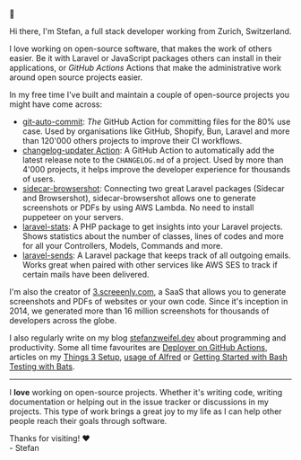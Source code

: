 👋

Hi there, I'm Stefan, a full stack developer working from Zurich, Switzerland.

I love working on open-source software, that makes the work of others easier. Be it with Laravel or JavaScript packages others can install in their applications, or _GitHub Actions_ Actions that make the administrative work around open source projects easier. 

In my free time I've built and maintain a couple of open-source projects you might have come across:

- [git-auto-commit](https://github.com/stefanzweifel/git-auto-commit-action): *The* GitHub Action for committing files for the 80% use case. Used by organisations like GitHub, Shopify, Bun, Laravel and more than 120'000 others projects to improve their CI workflows.
- [changelog-updater Action](https://github.com/stefanzweifel/changelog-updater-action): A GitHub Action to automatically add the latest release note to the `CHANGELOG.md` of a project. Used by more than 4'000 projects, it helps improve the developer experience for thousands of users.
- [sidecar-browsershot](https://github.com/stefanzweifel/sidecar-browsershot): Connecting two great Laravel packages (Sidecar and Browsershot), sidecar-browsershot allows one to generate screenshots or PDFs by using AWS Lambda. No need to install puppeteer on your servers.
- [laravel-stats](https://github.com/stefanzweifel/laravel-stats): A PHP package to get insights into your Laravel projects. Shows statistics about the number of classes, lines of codes and more for all your Controllers, Models, Commands and more.
- [laravel-sends](https://github.com/stefanzweifel/laravel-sends): A Laravel package that keeps track of all outgoing emails. Works great when paired with other services like AWS SES to track if certain mails have been delivered.

I'm also the creator of [3.screeenly.com](https://3.screeenly.com/), a SaaS that allows you to generate screenshots and PDFs of websites or your own code. Since it's inception in 2014, we generated more than 16 million screenshots for thousands of developers across the globe.

I also regularly write on my blog [stefanzweifel.dev](http://stefanzweifel.dev/) about programming and productivity. Some all time favourites are [Deployer on GitHub Actions](https://stefanzweifel.dev/posts/2021/05/24/deployer-on-github-actions), articles on my [Things 3 Setup](https://stefanzweifel.dev/posts/2022/12/18/my-updated-things-3-setup), [usage of Alfred](https://stefanzweifel.dev/posts/2021/02/03/my-alfred-setup) or [Getting Started with Bash Testing with Bats](https://stefanzweifel.dev/posts/2020/12/22/getting-started-with-bash-testing-with-bats).

---

I **love** working on open-source projects. Whether it's writing code, writing documentation or helping out in the issue tracker or discussions in my projects. This type of work brings a great joy to my life as I can help other people reach their goals through software.

Thanks for visiting! ❤️   
\- Stefan
